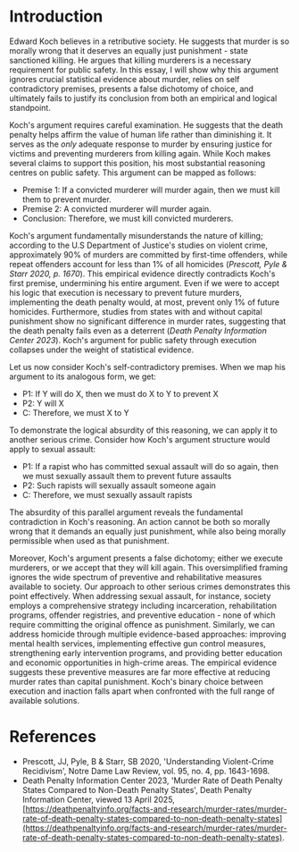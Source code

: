 
# Introduction

Edward Koch believes in a retributive society. He suggests that murder is so morally wrong that it deserves an equally just punishment - state sanctioned killing. He argues that killing murderers is a necessary requirement for public safety. In this essay, I will show why this argument ignores crucial statistical evidence about murder, relies on self contradictory premises, presents a false dichotomy of choice, and ultimately fails to justify its conclusion from both an empirical and logical standpoint. 

Koch's argument requires careful examination. He suggests that the death penalty helps affirm the value of human life rather than diminishing it. It serves as the _only_ adequate response to murder by ensuring justice for victims and preventing murderers from killing again. While Koch makes several claims to support this position, his most substantial reasoning centres on public safety. This argument can be mapped as follows:

- Premise 1: If a convicted murderer will murder again, then we must kill them to prevent murder.
- Premise 2: A convicted murderer will murder again.
- Conclusion: Therefore, we must kill convicted murderers. 

Koch's argument fundamentally misunderstands the nature of killing; according to the U.S Department of Justice's studies on violent crime, approximately 90% of murders are committed by first-time offenders, while repeat offenders account for less than 1% of all homicides (*Prescott, Pyle & Starr 2020, p. 1670*). This empirical evidence directly contradicts Koch's first premise, undermining his entire argument. Even if we were to accept his logic that execution is necessary to prevent future murders, implementing the death penalty would, at most, prevent only 1% of future homicides. Furthermore, studies from states with and without capital punishment show no significant difference in murder rates, suggesting that the death penalty fails even as a deterrent (*Death Penalty Information Center 2023*). Koch's argument for public safety through execution collapses under the weight of statistical evidence.

Let us now consider Koch's self-contradictory premises. When we map his argument to its analogous form, we get:

- P1: If Y will do X, then we must do X to Y to prevent X
- P2: Y will X
- C: Therefore, we must X to Y

To demonstrate the logical absurdity of this reasoning, we can apply it to another serious crime. Consider how Koch's argument structure would apply to sexual assault:

- P1: If a rapist who has committed sexual assault will do so again, then we must sexually assault them to prevent future assaults
- P2: Such rapists will sexually assault someone again
- C: Therefore, we must sexually assault rapists

The absurdity of this parallel argument reveals the fundamental contradiction in Koch's reasoning. An action cannot be both so morally wrong that it demands an equally just punishment, while also being morally permissible when used as that punishment.

Moreover, Koch's argument presents a false dichotomy; either we execute murderers, or we accept that they will kill again. This oversimplified framing ignores the wide spectrum of preventive and rehabilitative measures available to society. Our approach to other serious crimes demonstrates this point effectively. When addressing sexual assault, for instance, society employs a comprehensive strategy including incarceration, rehabilitation programs, offender registries, and preventive education - none of which require committing the original offence as punishment. Similarly, we can address homicide through multiple evidence-based approaches: improving mental health services, implementing effective gun control measures, strengthening early intervention programs, and providing better education and economic opportunities in high-crime areas. The empirical evidence suggests these preventive measures are far more effective at reducing murder rates than capital punishment. Koch's binary choice between execution and inaction falls apart when confronted with the full range of available solutions.

# References

- Prescott, JJ, Pyle, B & Starr, SB 2020, 'Understanding Violent-Crime Recidivism', Notre Dame Law Review, vol. 95, no. 4, pp. 1643-1698.
- Death Penalty Information Center 2023, 'Murder Rate of Death Penalty States Compared to Non-Death Penalty States', Death Penalty Information Center, viewed 13 April 2025, [https://deathpenaltyinfo.org/facts-and-research/murder-rates/murder-rate-of-death-penalty-states-compared-to-non-death-penalty-states](https://deathpenaltyinfo.org/facts-and-research/murder-rates/murder-rate-of-death-penalty-states-compared-to-non-death-penalty-states).